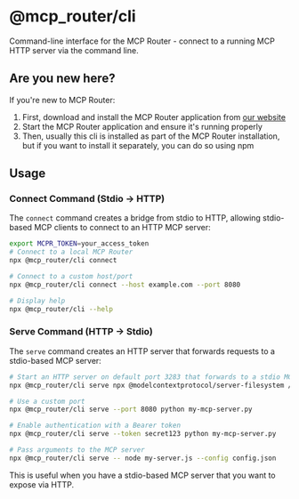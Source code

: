 # @mcp_router/cli

Command-line interface for the MCP Router - connect to a running MCP HTTP server via the command line.

## Are you new here?

If you're new to MCP Router:

1. First, download and install the MCP Router application from [our website](https://mcp-router.net)
2. Start the MCP Router application and ensure it's running properly
3. Then, usually this cli is installed as part of the MCP Router installation, but if you want to install it separately, you can do so using npm


## Usage

### Connect Command (Stdio → HTTP)

The `connect` command creates a bridge from stdio to HTTP, allowing stdio-based MCP clients to connect to an HTTP MCP server:

```bash
export MCPR_TOKEN=your_access_token
# Connect to a local MCP Router
npx @mcp_router/cli connect

# Connect to a custom host/port
npx @mcp_router/cli connect --host example.com --port 8080

# Display help
npx @mcp_router/cli --help
```

### Serve Command (HTTP → Stdio)

The `serve` command creates an HTTP server that forwards requests to a stdio-based MCP server:

```bash
# Start an HTTP server on default port 3283 that forwards to a stdio MCP server
npx @mcp_router/cli serve npx @modelcontextprotocol/server-filesystem /path/to/dir

# Use a custom port
npx @mcp_router/cli serve --port 8080 python my-mcp-server.py

# Enable authentication with a Bearer token
npx @mcp_router/cli serve --token secret123 python my-mcp-server.py

# Pass arguments to the MCP server
npx @mcp_router/cli serve -- node my-server.js --config config.json
```

This is useful when you have a stdio-based MCP server that you want to expose via HTTP.

